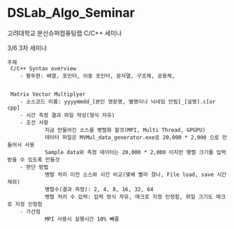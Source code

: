 ﻿DSLab_Algo_Seminar
==================
고려대학교 분산슈퍼컴퓨팅랩 C/C++ 세미나

3/6 3차 세미나
 
    주제
     C/C++ Syntax overview
        - 황두현: 배열, 포인터, 이중 포인터, 문자열, 구조체, 공용체, 

     
     Matrix Vector Multiplyer
        - 소스코드 이름: yyyymmdd_[본인 영문명, 별명이나 닉네임 안됨]_[설명].c[or cpp]
        - 시간 측정 결과 파일 작성(형식 자유)
        - 조건 사항
                지금 만들어진 소스를 병렬화 할것(MPI, Multi Thread, GPGPU)
                데이터 파일은 MVMul_data_generator.exe로 20,000 * 2,000 으로 만들어서 사용
                Sample data와 측정 데이터는 20,000 * 2,000 이지만 행렬 크기를 입력 받을 수 있도록 만들것
        - 판단 방법
                병렬 처리 이전 소스와 시간 비교(몇배 빨라 졌나, File load, save 시간 제외)
                병렬수(결과 측정): 2, 4, 8, 16, 32, 64
                병렬 처리 수 입력: 입력 방식 자유, 매크로 지정 인정함, 파일 크기도 매크로 지정 인정함
        - 가산점
                MPI 사용시 실행시간 10% 빼줌
